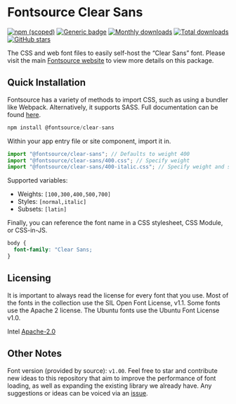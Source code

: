 # Fontsource Clear Sans

[![npm (scoped)](https://img.shields.io/npm/v/@fontsource/clear-sans?color=brightgreen)](https://www.npmjs.com/package/@fontsource/clear-sans) [![Generic badge](https://img.shields.io/badge/fontsource-passing-brightgreen)](https://github.com/fontsource/fontsource) [![Monthly downloads](https://badgen.net/npm/dm/@fontsource/clear-sans)](https://github.com/fontsource/fontsource) [![Total downloads](https://badgen.net/npm/dt/@fontsource/clear-sans)](https://github.com/fontsource/fontsource) [![GitHub stars](https://img.shields.io/github/stars/fontsource/fontsource.svg?style=social&label=Star)](https://github.com/fontsource/fontsource/stargazers)

The CSS and web font files to easily self-host the “Clear Sans” font. Please visit the main [Fontsource website](https://fontsource.org/fonts/clear-sans) to view more details on this package.

## Quick Installation

Fontsource has a variety of methods to import CSS, such as using a bundler like Webpack. Alternatively, it supports SASS. Full documentation can be found [here](https://fontsource.org/docs/getting-started/introduction).

```javascript
npm install @fontsource/clear-sans
```

Within your app entry file or site component, import it in.

```javascript
import "@fontsource/clear-sans"; // Defaults to weight 400
import "@fontsource/clear-sans/400.css"; // Specify weight
import "@fontsource/clear-sans/400-italic.css"; // Specify weight and style

```

Supported variables:
- Weights: `[100,300,400,500,700]`
- Styles: `[normal,italic]`
- Subsets: `[latin]`

Finally, you can reference the font name in a CSS stylesheet, CSS Module, or CSS-in-JS.

```css
body {
  font-family: "Clear Sans;
}
```

## Licensing
It is important to always read the license for every font that you use.
Most of the fonts in the collection use the SIL Open Font License, v1.1. Some fonts use the Apache 2 license. The Ubuntu fonts use the Ubuntu Font License v1.0.

Intel
[Apache-2.0](http://www.apache.org/licenses/LICENSE-2.0)

## Other Notes
Font version (provided by source): `v1.00`.
Feel free to star and contribute new ideas to this repository that aim to improve the performance of font loading, as well as expanding the existing library we already have. Any suggestions or ideas can be voiced via an [issue](https://github.com/fontsource/fontsource/issues).
